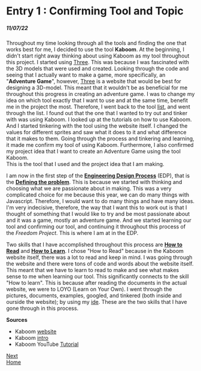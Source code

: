 # Entry 1 : Confirming Tool and Topic
##### 11/07/22

Throughout my time looking through all the tools and finding the one that works best for me, I decided to use the tool <b>Kaboom</b>. At the beginning, I didn't start right away thinking about using Kaboom as my tool throughout this project. I started using [Three](three.js). This was because I was fascinated with the 3D models that were used and created. Looking through the code and seeing that I actually want to make a game, more specifically, an "<b>Adventure Game</b>", however, [Three](three.js) is a website that would be best for designing a 3D-model. This meant that it wouldn't be as beneficial for me throughout this progress in creating an adventure game. I was to change my idea on which tool exactly that I want to use and at the same time, benefit me in the project the most. Therefore, I went back to the tool [list](https://docs.google.com/document/d/1oJFrErlAZvB-0V923QGOm4X3CwiceJsKot2R6Jz8Mdc/preview), and went through the list. I found out that the one that I wanted to try out and tinker with was using Kaboom. I looked up at the tutorials on how to use Kaboom. And I started tinkering with the tool using the website itself. I changed the values for different sprites and saw what it does to it and what difference that it makes to them. Going through the process and tinkering and learning, it made me confirm my tool of using Kaboom. Furthermore, I also confirmed my project idea that I want to create an Adventure Game using the tool Kaboom.<br> This is the tool that I used and the project idea that I am making.

I am now in the first step of the <b><u>Engineering Design Process</u></b> (EDP), that is the <b><u>Defining the problem</u></b>. This is because we started with thinking and choosing what we are passionate about in making. This was a very complicated choice for me because this year, we can do many things with Javascript. Therefore, I would want to do many things and have many ideas. I'm very indecisive, therefore, the way that I want this to work out is that I thought of something that I would like to try and be most passionate about and it was a game, mostly an adventure game. And we started learning our tool and confirming our tool, and continuing it throughout this process of the <i>Freedom Project</i>. This is where I am at in the EDP.

Two skills that I have accomplished throughout this process are <b><u>How to Read</u></b> and <b><u>How to Learn</u></b>. I chose "How to Read" because in the Kaboom website itself, there was a lot to read and keep in mind. I was going through the website and there were tons of code and words about the website itself. This meant that we have to learn to read to make and see what makes sense to me when learning our tool. This significantly connects to the skill "How to learn". This is because after reading the documents in the actual website, we were to LOYO (Learn on Your Own). I went through the pictures, documents, examples, googled, and tinkered (both inside and ourside the website); by using my [ide](code.cs50.io). These are the two skills that I have gone through in this process.

<b>Sources</b>
 * Kaboom [website](https://kaboomjs.com/#kaboom)
 * Kaboom [intro](https://kaboomjs.com/doc/intro)
 * Kaboom YouTube [Tutorial](https://www.youtube.com/watch?v=4OaHB0JbJDI)

[Next](entry02.md)<br>
[Home](../README.md)